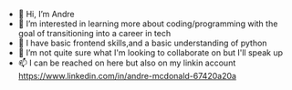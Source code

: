 - 👋 Hi, I’m Andre
- 👀 I’m interested in learning more about coding/programming with the goal of transitioning into a career in tech
- 🌱 I have basic frontend skills,and a basic understanding of python
- 💞️ I’m not quite sure what I'm looking to collaborate on but I'll speak up 
- 📫 I can be reached on here but also on my linkin account 
https://www.linkedin.com/in/andre-mcdonald-67420a20a
<!---
ADmcdon/ADmcdon is a ✨ special ✨ repository because its `README.md` (this file) appears on your GitHub profile.
You can click the Preview link to take a look at your changes.
--->
